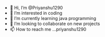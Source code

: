- 👋 Hi, I’m @Priyanshu1290
- 👀 I’m interested in coding 
- 🌱 I’m currently learning java programming 
- 💞️ I’m looking to collaborate on new projects 
- 📫 How to reach me ...priyanshu1290 

<!---
Priyanshu1290/Priyanshu1290 is a ✨ special ✨ repository because its `README.md` (this file) appears on your GitHub profile.
You can click the Preview link to take a look at your changes.
--->
